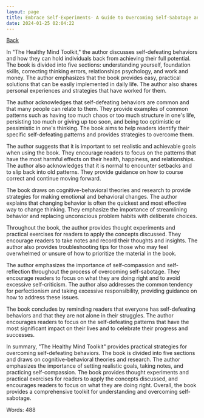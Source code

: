 ```yaml
---
layout: page
title: Embrace Self-Experiments- A Guide to Overcoming Self-Sabotage and Achieving Goals
date: 2024-01-25 02:04:22
---
```


[Back](./)


In "The Healthy Mind Toolkit," the author discusses self-defeating behaviors and how they can hold individuals back from achieving their full potential. The book is divided into five sections: understanding yourself, foundation skills, correcting thinking errors, relationships psychology, and work and money. The author emphasizes that the book provides easy, practical solutions that can be easily implemented in daily life. The author also shares personal experiences and strategies that have worked for them.

The author acknowledges that self-defeating behaviors are common and that many people can relate to them. They provide examples of common patterns such as having too much chaos or too much structure in one's life, persisting too much or giving up too soon, and being too optimistic or pessimistic in one's thinking. The book aims to help readers identify their specific self-defeating patterns and provides strategies to overcome them.

The author suggests that it is important to set realistic and achievable goals when using the book. They encourage readers to focus on the patterns that have the most harmful effects on their health, happiness, and relationships. The author also acknowledges that it is normal to encounter setbacks and to slip back into old patterns. They provide guidance on how to course correct and continue moving forward.

The book draws on cognitive-behavioral theories and research to provide strategies for making emotional and behavioral changes. The author explains that changing behavior is often the quickest and most effective way to change thinking. They emphasize the importance of streamlining behavior and replacing unconscious problem habits with deliberate choices.

Throughout the book, the author provides thought experiments and practical exercises for readers to apply the concepts discussed. They encourage readers to take notes and record their thoughts and insights. The author also provides troubleshooting tips for those who may feel overwhelmed or unsure of how to prioritize the material in the book.

The author emphasizes the importance of self-compassion and self-reflection throughout the process of overcoming self-sabotage. They encourage readers to focus on what they are doing right and to avoid excessive self-criticism. The author also addresses the common tendency for perfectionism and taking excessive responsibility, providing guidance on how to address these issues.

The book concludes by reminding readers that everyone has self-defeating behaviors and that they are not alone in their struggles. The author encourages readers to focus on the self-defeating patterns that have the most significant impact on their lives and to celebrate their progress and successes.

In summary, "The Healthy Mind Toolkit" provides practical strategies for overcoming self-defeating behaviors. The book is divided into five sections and draws on cognitive-behavioral theories and research. The author emphasizes the importance of setting realistic goals, taking notes, and practicing self-compassion. The book provides thought experiments and practical exercises for readers to apply the concepts discussed, and encourages readers to focus on what they are doing right. Overall, the book provides a comprehensive toolkit for understanding and overcoming self-sabotage.

Words: 488